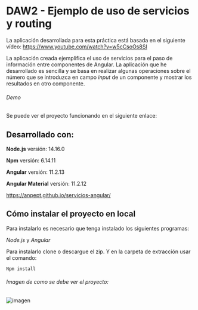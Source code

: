 # DAW2 - Ejemplo de uso de servicios y routing

La aplicación desarrollada para esta práctica está basada en el siguiente vídeo:
https://www.youtube.com/watch?v=w5cCsoOs8SI

La aplicación creada ejemplifica el uso de servicios para el paso de información entre componentes de Angular. La aplicación que he desarrollado es sencilla y se basa en realizar algunas operaciones sobre el número que se introduzca en campo *input* de un componente y mostrar los resultados en otro componente.  

###### Demo

Se puede ver el proyecto funcionando en el siguiente enlace:


## Desarrollado con:

**Node.js** versión: 14.16.0

**Npm** versión: 6.14.11

**Angular** versión: 11.2.13

**Angular Material** versión: 11.2.12


https://anpept.github.io/servicios-angular/ 

## Cómo instalar el proyecto en local

Para instalarlo es necesario que tenga instalado los siguientes programas:

*Node.js* y *Angular*

Para instalarlo clone o descargue el zip. Y en la carpeta de extracción usar el comando:

```Npm install```

###### Imagen de como se debe ver el proyecto:


![imagen](https://user-images.githubusercontent.com/43388989/119702806-c615aa80-be4d-11eb-8ced-01c0efb0ee17.png)
